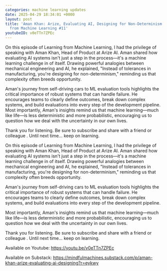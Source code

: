 ```yaml
---
categories: machine learning updates
date: 2025-04-29 18:34:01 +0000
layout: post
title: 'Aman Khan: Arize, Evaluating AI, Designing for Non-Determinism | Learning
  from Machine Learning #11'
youtubeID: v0eTTn7ZPEc
---
```

On this episode of Learning from Machine Learning, I had the privilege of speaking with Aman Khan, Head of Product at Arize AI. Aman shared how evaluating AI systems isn't just a step in the process—it's a machine learning challenge in of itself. Drawing powerful analogies between mechanical engineering and AI, he explained, "Instead of tolerances in manufacturing, you're designing for non-determinism," reminding us that complexity often breeds opportunity.

Aman's journey from self-driving cars to ML evaluation tools highlights the critical importance of robust systems that can handle failure. He encourages teams to clearly define outcomes, break down complex systems, and build evaluations into every step of the development pipeline. Most importantly, Aman's insights remind us that machine learning—much like life—is less deterministic and more probabilistic, encouraging us to question how we deal with the uncertainty in our own lives.

Thank you for listening. Be sure to subscribe and share with a friend or colleague . Until next time... keep on learning.

<p>On this episode of Learning from Machine Learning, I had the privilege of speaking with Aman Khan, Head of Product at Arize AI. Aman shared how evaluating AI systems isn't just a step in the process—it's a machine learning challenge in of itself. Drawing powerful analogies between mechanical engineering and AI, he explained, "Instead of tolerances in manufacturing, you're designing for non-determinism," reminding us that complexity often breeds opportunity.</p><p>Aman's journey from self-driving cars to ML evaluation tools highlights the critical importance of robust systems that can handle failure. He encourages teams to clearly define outcomes, break down complex systems, and build evaluations into every step of the development pipeline.</p><p>Most importantly, Aman's insights remind us that machine learning—much like life—is less deterministic and more probabilistic, encouraging us to question how we deal with the uncertainty in our own lives.</p><p>Thank you for listening. Be sure to subscribe and share with a friend or colleague . Until next time... keep on learning.</p><p></p><p>Available on Youtube: <a href="https://youtu.be/v0eTTn7ZPEc" rel="noopener noreferrer nofollow" target="_blank">https://youtu.be/v0eTTn7ZPEc</a></p><p>Available on Substack: <a href="https://mindfulmachines.substack.com/p/aman-khan-arize-evaluating-ai-designing?r=eykwy" rel="noopener noreferrer nofollow" target="_blank">https://mindfulmachines.substack.com/p/aman-khan-arize-evaluating-ai-designing?r=eykwy</a></p>
